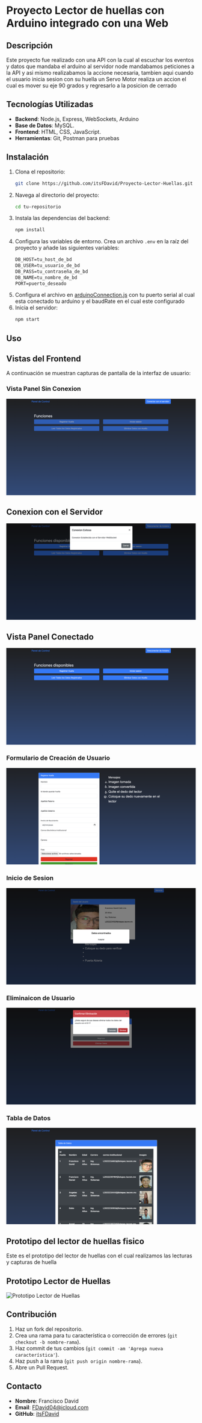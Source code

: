 # Proyecto Lector de huellas con Arduino integrado con una Web

## Descripción

Este proyecto fue realizado con una API con la cual al escuchar los eventos y datos que mandaba el arduino al servidor node mandabamos peticiones a la API y asi mismo realizabamos la accione necesaria, tambien aqui cuando el usuario inicia sesion con su huella un Servo Motor realiza un accion el cual es mover su eje 90 grados y regresarlo a la posicion de cerrado

## Tecnologías Utilizadas

- **Backend**: Node.js, Express, WebSockets, Arduino
- **Base de Datos**: MySQL.
- **Frontend**: HTML, CSS, JavaScript.
- **Herramientas**: Git, Postman para pruebas

## Instalación

1. Clona el repositorio:
    ```bash
    git clone https://github.com/itsFDavid/Proyecto-Lector-Huellas.git
    ```
2. Navega al directorio del proyecto:
    ```bash
    cd tu-repositorio
    ```
3. Instala las dependencias del backend:
    ```bash
    npm install
    ```
4. Configura las variables de entorno. Crea un archivo `.env` en la raíz del proyecto y añade las siguientes variables:
    ```env
    DB_HOST=tu_host_de_bd
    DB_USER=tu_usuario_de_bd
    DB_PASS=tu_contraseña_de_bd
    DB_NAME=tu_nombre_de_bd
    PORT=puerto_deseado
    ```
5. Configura el archivo en [arduinoConnection.js](Proyecto-lector-huella/utils/arduinoConnection.js) con tu puerto serial al cual esta conectado tu arduino y el baudRate en el cual este configurado
6. Inicia el servidor:
    ```bash
    npm start
    ```

## Uso

## Vistas del Frontend

A continuación se muestran capturas de pantalla de la interfaz de usuario:

### Vista Panel Sin Conexion
![Panel Sin Conexion](imgProject/panelOff.png)

## Conexion con el Servidor 
![Conexion con el Servidor](imgProject/connectServer.png)

## Vista Panel Conectado
![Panel Con Conexion](imgProject/panelOn.png)


### Formulario de Creación de Usuario
![Formulario de Creación de un Usuario](imgProject/formSignUp.png)

### Inicio de Sesion
![Inicio de Sesion](imgProject/signIn.png)

### Eliminaicon de Usuario
![ELiminacion de Usuario](imgProject/deledeUser.png)

### Tabla de Datos
![Tabla de datos](imgProject/allData.png)

## Prototipo del lector de huellas fisico
Este es el prototipo del lector de huellas con el cual realizamos las lecturas y capturas de huella

## Prototipo Lector de Huellas
![Prototipo Lector de Huellas](imgProject/prototype.png)


## Contribución

1. Haz un fork del repositorio.
2. Crea una rama para tu característica o corrección de errores (`git checkout -b nombre-rama`).
3. Haz commit de tus cambios (`git commit -am 'Agrega nueva característica'`).
4. Haz push a la rama (`git push origin nombre-rama`).
5. Abre un Pull Request.


## Contacto

- **Nombre**: Francisco David
- **Email**: FDavid04@icloud.com
- **GitHub**: [itsFDavid](https://github.com/itsFDavid)

